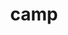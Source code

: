 ---
title: "camp"
layout: cache
categories: [package, develop-2024-03-24]
meta: {"versions": ["0.2.3", "2022.10.1"], "compilers": ["cce@=15.0.1", "gcc@=10.3.0", "gcc@=11.1.0", "gcc@=11.4.0", "gcc@=7.3.1", "gcc@=7.5.0", "gcc@=9.4.0", "oneapi@=2024.0.0"], "oss": ["amzn2", "rhel8", "sle_hpc15", "ubuntu18.04", "ubuntu20.04", "ubuntu22.04"], "platforms": ["linux"], "targets": ["aarch64", "neoverse_n1", "neoverse_v1", "neoverse_v2", "ppc64le", "x86_64_v3", "x86_64_v4", "zen4"], "stacks": ["aws-isc", "aws-isc-aarch64", "data-vis-sdk", "e4s", "e4s-cray-rhel", "e4s-cray-sles", "e4s-neoverse-v2", "e4s-neoverse_v1", "e4s-oneapi", "e4s-power", "e4s-rocm-external", "radiuss", "radiuss-aws", "radiuss-aws-aarch64", "root"], "num_specs": 46, "num_specs_by_stack": {"root": 46, "aws-isc-aarch64": 2, "radiuss-aws-aarch64": 4, "radiuss-aws": 4, "aws-isc": 1, "e4s-cray-rhel": 2, "e4s-cray-sles": 2, "radiuss": 2, "e4s-power": 5, "data-vis-sdk": 2, "e4s-neoverse_v1": 8, "e4s-neoverse-v2": 8, "e4s": 2, "e4s-rocm-external": 4, "e4s-oneapi": 2}}
spec_details: [{"hash": "dfecr6dlcmirldwobdwzjejqe2qdvr3k", "compiler": "gcc@=7.3.1", "versions": ["2022.10.1"], "os": "amzn2", "platform": "linux", "target": "aarch64", "variants": ["build_system=cmake", "build_type=Release", "~cuda", "generator=make", "~ipo", "+openmp", "patches=cb9e25b", "~rocm", "~tests"], "stacks": ["root", "aws-isc-aarch64", "radiuss-aws-aarch64"], "size": "-", "tarball": "https://binaries.spack.io/develop-2024-03-24/build_cache/linux-amzn2-aarch64/gcc-7.3.1/camp-2022.10.1/linux-amzn2-aarch64-gcc-7.3.1-camp-2022.10.1-dfecr6dlcmirldwobdwzjejqe2qdvr3k.spack"}, {"hash": "cgjehbbnlhcvoskypxx7nqkhfluag65h", "compiler": "gcc@=7.3.1", "versions": ["2022.10.1"], "os": "amzn2", "platform": "linux", "target": "aarch64", "variants": ["build_system=cmake", "build_type=Release", "~cuda", "generator=make", "~ipo", "~openmp", "patches=cb9e25b", "~rocm", "~tests"], "stacks": ["root", "radiuss-aws-aarch64"], "size": "-", "tarball": "https://binaries.spack.io/develop-2024-03-24/build_cache/linux-amzn2-aarch64/gcc-7.3.1/camp-2022.10.1/linux-amzn2-aarch64-gcc-7.3.1-camp-2022.10.1-cgjehbbnlhcvoskypxx7nqkhfluag65h.spack"}, {"hash": "pekwsc6o4pu2umih2fr273wa3iimfcdy", "compiler": "gcc@=7.3.1", "versions": ["2022.10.1"], "os": "amzn2", "platform": "linux", "target": "neoverse_n1", "variants": ["build_system=cmake", "build_type=Release", "~cuda", "generator=make", "~ipo", "~openmp", "patches=cb9e25b", "~rocm", "~tests"], "stacks": ["root", "radiuss-aws-aarch64"], "size": "-", "tarball": "https://binaries.spack.io/develop-2024-03-24/build_cache/linux-amzn2-neoverse_n1/gcc-7.3.1/camp-2022.10.1/linux-amzn2-neoverse_n1-gcc-7.3.1-camp-2022.10.1-pekwsc6o4pu2umih2fr273wa3iimfcdy.spack"}, {"hash": "axolx2v4xuaal3hx3ejsmzwcziledaj7", "compiler": "gcc@=7.3.1", "versions": ["2022.10.1"], "os": "amzn2", "platform": "linux", "target": "neoverse_n1", "variants": ["build_system=cmake", "build_type=Release", "~cuda", "generator=make", "~ipo", "+openmp", "patches=cb9e25b", "~rocm", "~tests"], "stacks": ["root", "aws-isc-aarch64", "radiuss-aws-aarch64"], "size": "-", "tarball": "https://binaries.spack.io/develop-2024-03-24/build_cache/linux-amzn2-neoverse_n1/gcc-7.3.1/camp-2022.10.1/linux-amzn2-neoverse_n1-gcc-7.3.1-camp-2022.10.1-axolx2v4xuaal3hx3ejsmzwcziledaj7.spack"}, {"hash": "ka3zzckbp52e3emqu3tyfkmsnmx3rc4p", "compiler": "gcc@=7.3.1", "versions": ["2022.10.1"], "os": "amzn2", "platform": "linux", "target": "x86_64_v3", "variants": ["build_system=cmake", "build_type=Release", "~cuda", "generator=make", "~ipo", "+openmp", "patches=cb9e25b", "~rocm", "~tests"], "stacks": ["root", "radiuss-aws"], "size": "-", "tarball": "https://binaries.spack.io/develop-2024-03-24/build_cache/linux-amzn2-x86_64_v3/gcc-7.3.1/camp-2022.10.1/linux-amzn2-x86_64_v3-gcc-7.3.1-camp-2022.10.1-ka3zzckbp52e3emqu3tyfkmsnmx3rc4p.spack"}, {"hash": "us36kesspjuetjsmns5onm6tznnbgjj2", "compiler": "gcc@=7.3.1", "versions": ["2022.10.1"], "os": "amzn2", "platform": "linux", "target": "x86_64_v3", "variants": ["build_system=cmake", "build_type=Release", "+cuda", "cuda_arch=70", "generator=make", "~ipo", "+openmp", "patches=cb9e25b", "~rocm", "~tests"], "stacks": ["root", "radiuss-aws"], "size": "-", "tarball": "https://binaries.spack.io/develop-2024-03-24/build_cache/linux-amzn2-x86_64_v3/gcc-7.3.1/camp-2022.10.1/linux-amzn2-x86_64_v3-gcc-7.3.1-camp-2022.10.1-us36kesspjuetjsmns5onm6tznnbgjj2.spack"}, {"hash": "wtq2wbdtlejdnj2my3a5ifyvbq2nfz7c", "compiler": "gcc@=7.3.1", "versions": ["2022.10.1"], "os": "amzn2", "platform": "linux", "target": "x86_64_v3", "variants": ["build_system=cmake", "build_type=Release", "+cuda", "cuda_arch=70", "generator=make", "~ipo", "+openmp", "patches=cb9e25b", "~rocm", "~tests"], "stacks": ["aws-isc", "root"], "size": "-", "tarball": "https://binaries.spack.io/develop-2024-03-24/build_cache/linux-amzn2-x86_64_v3/gcc-7.3.1/camp-2022.10.1/linux-amzn2-x86_64_v3-gcc-7.3.1-camp-2022.10.1-wtq2wbdtlejdnj2my3a5ifyvbq2nfz7c.spack"}, {"hash": "5ssjpolfhiotk635khiktmsdnldouf77", "compiler": "gcc@=7.3.1", "versions": ["2022.10.1"], "os": "amzn2", "platform": "linux", "target": "x86_64_v3", "variants": ["build_system=cmake", "build_type=Release", "+cuda", "cuda_arch=70", "generator=make", "~ipo", "~openmp", "patches=cb9e25b", "~rocm", "~tests"], "stacks": ["root", "radiuss-aws"], "size": "-", "tarball": "https://binaries.spack.io/develop-2024-03-24/build_cache/linux-amzn2-x86_64_v3/gcc-7.3.1/camp-2022.10.1/linux-amzn2-x86_64_v3-gcc-7.3.1-camp-2022.10.1-5ssjpolfhiotk635khiktmsdnldouf77.spack"}, {"hash": "hwdiumaf4pwn2ll36aybtgtpgsqby3a5", "compiler": "gcc@=7.3.1", "versions": ["2022.10.1"], "os": "amzn2", "platform": "linux", "target": "x86_64_v3", "variants": ["build_system=cmake", "build_type=Release", "~cuda", "generator=make", "~ipo", "~openmp", "patches=cb9e25b", "~rocm", "~tests"], "stacks": ["root", "radiuss-aws"], "size": "-", "tarball": "https://binaries.spack.io/develop-2024-03-24/build_cache/linux-amzn2-x86_64_v3/gcc-7.3.1/camp-2022.10.1/linux-amzn2-x86_64_v3-gcc-7.3.1-camp-2022.10.1-hwdiumaf4pwn2ll36aybtgtpgsqby3a5.spack"}, {"hash": "a3zai3yhh4edts5vycwrpokwkcuogxw4", "compiler": "cce@=15.0.1", "versions": ["2022.10.1"], "os": "rhel8", "platform": "linux", "target": "zen4", "variants": ["build_system=cmake", "build_type=Release", "~cuda", "generator=make", "~ipo", "~openmp", "patches=cb9e25b", "~rocm", "~tests"], "stacks": ["root", "e4s-cray-rhel"], "size": "-", "tarball": "https://binaries.spack.io/develop-2024-03-24/build_cache/linux-rhel8-zen4/cce-15.0.1/camp-2022.10.1/linux-rhel8-zen4-cce-15.0.1-camp-2022.10.1-a3zai3yhh4edts5vycwrpokwkcuogxw4.spack"}, {"hash": "oggwgpxkdl4bqsatd7tg6xzp6vk2qako", "compiler": "cce@=15.0.1", "versions": ["2022.10.1"], "os": "rhel8", "platform": "linux", "target": "zen4", "variants": ["build_system=cmake", "build_type=Release", "~cuda", "generator=make", "~ipo", "+openmp", "patches=cb9e25b", "~rocm", "~tests"], "stacks": ["root", "e4s-cray-rhel"], "size": "-", "tarball": "https://binaries.spack.io/develop-2024-03-24/build_cache/linux-rhel8-zen4/cce-15.0.1/camp-2022.10.1/linux-rhel8-zen4-cce-15.0.1-camp-2022.10.1-oggwgpxkdl4bqsatd7tg6xzp6vk2qako.spack"}, {"hash": "igxoex2rc5xk4vt3mgwco5eubv4ulphi", "compiler": "gcc@=10.3.0", "versions": ["2022.10.1"], "os": "sle_hpc15", "platform": "linux", "target": "x86_64_v4", "variants": ["build_system=cmake", "build_type=Release", "~cuda", "generator=make", "~ipo", "~openmp", "patches=cb9e25b", "~rocm", "~tests"], "stacks": ["root", "e4s-cray-sles"], "size": "-", "tarball": "https://binaries.spack.io/develop-2024-03-24/build_cache/linux-sle_hpc15-x86_64_v4/gcc-10.3.0/camp-2022.10.1/linux-sle_hpc15-x86_64_v4-gcc-10.3.0-camp-2022.10.1-igxoex2rc5xk4vt3mgwco5eubv4ulphi.spack"}, {"hash": "qwccb5c3ksvdloritjmesb3waqdmkoi2", "compiler": "gcc@=10.3.0", "versions": ["2022.10.1"], "os": "sle_hpc15", "platform": "linux", "target": "x86_64_v4", "variants": ["build_system=cmake", "build_type=Release", "~cuda", "generator=make", "~ipo", "+openmp", "patches=cb9e25b", "~rocm", "~tests"], "stacks": ["root", "e4s-cray-sles"], "size": "-", "tarball": "https://binaries.spack.io/develop-2024-03-24/build_cache/linux-sle_hpc15-x86_64_v4/gcc-10.3.0/camp-2022.10.1/linux-sle_hpc15-x86_64_v4-gcc-10.3.0-camp-2022.10.1-qwccb5c3ksvdloritjmesb3waqdmkoi2.spack"}, {"hash": "es25sz6763er6ug3hdxrm65y7dcyyhaq", "compiler": "gcc@=7.5.0", "versions": ["2022.10.1"], "os": "ubuntu18.04", "platform": "linux", "target": "x86_64_v3", "variants": ["build_system=cmake", "build_type=Release", "~cuda", "generator=make", "~ipo", "+openmp", "patches=cb9e25b", "~rocm", "~tests"], "stacks": ["root", "radiuss"], "size": "-", "tarball": "https://binaries.spack.io/develop-2024-03-24/build_cache/linux-ubuntu18.04-x86_64_v3/gcc-7.5.0/camp-2022.10.1/linux-ubuntu18.04-x86_64_v3-gcc-7.5.0-camp-2022.10.1-es25sz6763er6ug3hdxrm65y7dcyyhaq.spack"}, {"hash": "2cbbwii7zn5a7qomsacjb4kiu5565xye", "compiler": "gcc@=7.5.0", "versions": ["2022.10.1"], "os": "ubuntu18.04", "platform": "linux", "target": "x86_64_v3", "variants": ["build_system=cmake", "build_type=Release", "~cuda", "generator=make", "~ipo", "~openmp", "patches=cb9e25b", "~rocm", "~tests"], "stacks": ["root", "radiuss"], "size": "-", "tarball": "https://binaries.spack.io/develop-2024-03-24/build_cache/linux-ubuntu18.04-x86_64_v3/gcc-7.5.0/camp-2022.10.1/linux-ubuntu18.04-x86_64_v3-gcc-7.5.0-camp-2022.10.1-2cbbwii7zn5a7qomsacjb4kiu5565xye.spack"}, {"hash": "35t55w2qsgpgmqlfmdrobrgf3dqbpkie", "compiler": "gcc@=9.4.0", "versions": ["2022.10.1"], "os": "ubuntu20.04", "platform": "linux", "target": "ppc64le", "variants": ["build_system=cmake", "build_type=Release", "~cuda", "generator=make", "~ipo", "+openmp", "patches=cb9e25b", "~rocm", "~tests"], "stacks": ["root", "e4s-power"], "size": "-", "tarball": "https://binaries.spack.io/develop-2024-03-24/build_cache/linux-ubuntu20.04-ppc64le/gcc-9.4.0/camp-2022.10.1/linux-ubuntu20.04-ppc64le-gcc-9.4.0-camp-2022.10.1-35t55w2qsgpgmqlfmdrobrgf3dqbpkie.spack"}, {"hash": "f7ojy4yc5k6j7lpmc54b4vfnab2icrxc", "compiler": "gcc@=9.4.0", "versions": ["0.2.3"], "os": "ubuntu20.04", "platform": "linux", "target": "ppc64le", "variants": ["build_system=cmake", "build_type=Release", "+cuda", "cuda_arch=70", "generator=make", "~ipo", "+openmp", "patches=cb9e25b", "~rocm", "~tests"], "stacks": ["root", "e4s-power"], "size": "-", "tarball": "https://binaries.spack.io/develop-2024-03-24/build_cache/linux-ubuntu20.04-ppc64le/gcc-9.4.0/camp-0.2.3/linux-ubuntu20.04-ppc64le-gcc-9.4.0-camp-0.2.3-f7ojy4yc5k6j7lpmc54b4vfnab2icrxc.spack"}, {"hash": "owoqvus3dvvptet6kh7hv6lwxyun7pty", "compiler": "gcc@=9.4.0", "versions": ["2022.10.1"], "os": "ubuntu20.04", "platform": "linux", "target": "ppc64le", "variants": ["build_system=cmake", "build_type=Release", "+cuda", "cuda_arch=70", "generator=make", "~ipo", "~openmp", "patches=cb9e25b", "~rocm", "~tests"], "stacks": ["root", "e4s-power"], "size": "-", "tarball": "https://binaries.spack.io/develop-2024-03-24/build_cache/linux-ubuntu20.04-ppc64le/gcc-9.4.0/camp-2022.10.1/linux-ubuntu20.04-ppc64le-gcc-9.4.0-camp-2022.10.1-owoqvus3dvvptet6kh7hv6lwxyun7pty.spack"}, {"hash": "mkbya44rzzbylntjelm5zskswqep7uz7", "compiler": "gcc@=9.4.0", "versions": ["2022.10.1"], "os": "ubuntu20.04", "platform": "linux", "target": "ppc64le", "variants": ["build_system=cmake", "build_type=Release", "+cuda", "cuda_arch=70", "generator=make", "~ipo", "+openmp", "patches=cb9e25b", "~rocm", "~tests"], "stacks": ["root", "e4s-power"], "size": "-", "tarball": "https://binaries.spack.io/develop-2024-03-24/build_cache/linux-ubuntu20.04-ppc64le/gcc-9.4.0/camp-2022.10.1/linux-ubuntu20.04-ppc64le-gcc-9.4.0-camp-2022.10.1-mkbya44rzzbylntjelm5zskswqep7uz7.spack"}, {"hash": "q7u26bz22zjlv2gaa6khyprgqgrld7vk", "compiler": "gcc@=9.4.0", "versions": ["2022.10.1"], "os": "ubuntu20.04", "platform": "linux", "target": "ppc64le", "variants": ["build_system=cmake", "build_type=Release", "~cuda", "generator=make", "~ipo", "~openmp", "patches=cb9e25b", "~rocm", "~tests"], "stacks": ["root", "e4s-power"], "size": "-", "tarball": "https://binaries.spack.io/develop-2024-03-24/build_cache/linux-ubuntu20.04-ppc64le/gcc-9.4.0/camp-2022.10.1/linux-ubuntu20.04-ppc64le-gcc-9.4.0-camp-2022.10.1-q7u26bz22zjlv2gaa6khyprgqgrld7vk.spack"}, {"hash": "7yprmisz4lvuqdhfzqm63ci26xmmz2ag", "compiler": "gcc@=11.1.0", "versions": ["2022.10.1"], "os": "ubuntu20.04", "platform": "linux", "target": "x86_64_v3", "variants": ["build_system=cmake", "build_type=Release", "~cuda", "generator=make", "~ipo", "+openmp", "patches=cb9e25b", "~rocm", "~tests"], "stacks": ["root", "data-vis-sdk"], "size": "-", "tarball": "https://binaries.spack.io/develop-2024-03-24/build_cache/linux-ubuntu20.04-x86_64_v3/gcc-11.1.0/camp-2022.10.1/linux-ubuntu20.04-x86_64_v3-gcc-11.1.0-camp-2022.10.1-7yprmisz4lvuqdhfzqm63ci26xmmz2ag.spack"}, {"hash": "j6kevewtlzsxup4wnnxabs6i7rcqixwo", "compiler": "gcc@=11.1.0", "versions": ["2022.10.1"], "os": "ubuntu20.04", "platform": "linux", "target": "x86_64_v3", "variants": ["build_system=cmake", "build_type=Release", "~cuda", "generator=make", "~ipo", "+openmp", "patches=cb9e25b", "~rocm", "~tests"], "stacks": ["root", "data-vis-sdk"], "size": "-", "tarball": "https://binaries.spack.io/develop-2024-03-24/build_cache/linux-ubuntu20.04-x86_64_v3/gcc-11.1.0/camp-2022.10.1/linux-ubuntu20.04-x86_64_v3-gcc-11.1.0-camp-2022.10.1-j6kevewtlzsxup4wnnxabs6i7rcqixwo.spack"}, {"hash": "j7qkxqwcnmc5khxhkihsrcjy52iqd46s", "compiler": "gcc@=11.4.0", "versions": ["2022.10.1"], "os": "ubuntu22.04", "platform": "linux", "target": "neoverse_v1", "variants": ["build_system=cmake", "build_type=Release", "~cuda", "generator=make", "~ipo", "~openmp", "patches=cb9e25b", "~rocm", "~tests"], "stacks": ["root", "e4s-neoverse_v1"], "size": "-", "tarball": "https://binaries.spack.io/develop-2024-03-24/build_cache/linux-ubuntu22.04-neoverse_v1/gcc-11.4.0/camp-2022.10.1/linux-ubuntu22.04-neoverse_v1-gcc-11.4.0-camp-2022.10.1-j7qkxqwcnmc5khxhkihsrcjy52iqd46s.spack"}, {"hash": "6i2w2uevnkn7htjqofj7urdqvc2cznh6", "compiler": "gcc@=11.4.0", "versions": ["2022.10.1"], "os": "ubuntu22.04", "platform": "linux", "target": "neoverse_v1", "variants": ["build_system=cmake", "build_type=Release", "~cuda", "generator=make", "~ipo", "+openmp", "patches=cb9e25b", "~rocm", "~tests"], "stacks": ["root", "e4s-neoverse_v1"], "size": "-", "tarball": "https://binaries.spack.io/develop-2024-03-24/build_cache/linux-ubuntu22.04-neoverse_v1/gcc-11.4.0/camp-2022.10.1/linux-ubuntu22.04-neoverse_v1-gcc-11.4.0-camp-2022.10.1-6i2w2uevnkn7htjqofj7urdqvc2cznh6.spack"}, {"hash": "stv3gc6bdn3ejgr3yeoielkyehupyvjk", "compiler": "gcc@=11.4.0", "versions": ["2022.10.1"], "os": "ubuntu22.04", "platform": "linux", "target": "neoverse_v1", "variants": ["build_system=cmake", "build_type=Release", "+cuda", "cuda_arch=80", "generator=make", "~ipo", "~openmp", "patches=cb9e25b", "~rocm", "~tests"], "stacks": ["root", "e4s-neoverse_v1"], "size": "-", "tarball": "https://binaries.spack.io/develop-2024-03-24/build_cache/linux-ubuntu22.04-neoverse_v1/gcc-11.4.0/camp-2022.10.1/linux-ubuntu22.04-neoverse_v1-gcc-11.4.0-camp-2022.10.1-stv3gc6bdn3ejgr3yeoielkyehupyvjk.spack"}, {"hash": "unbdzn32evhmbqeggv7qti65e32bvjsw", "compiler": "gcc@=11.4.0", "versions": ["2022.10.1"], "os": "ubuntu22.04", "platform": "linux", "target": "neoverse_v1", "variants": ["build_system=cmake", "build_type=Release", "+cuda", "cuda_arch=75", "generator=make", "~ipo", "~openmp", "patches=cb9e25b", "~rocm", "~tests"], "stacks": ["root", "e4s-neoverse_v1"], "size": "-", "tarball": "https://binaries.spack.io/develop-2024-03-24/build_cache/linux-ubuntu22.04-neoverse_v1/gcc-11.4.0/camp-2022.10.1/linux-ubuntu22.04-neoverse_v1-gcc-11.4.0-camp-2022.10.1-unbdzn32evhmbqeggv7qti65e32bvjsw.spack"}, {"hash": "kp6j76qsrwtjoppgx2b2hfqr7fmddx6s", "compiler": "gcc@=11.4.0", "versions": ["2022.10.1"], "os": "ubuntu22.04", "platform": "linux", "target": "neoverse_v1", "variants": ["build_system=cmake", "build_type=Release", "+cuda", "cuda_arch=90", "generator=make", "~ipo", "~openmp", "patches=cb9e25b", "~rocm", "~tests"], "stacks": ["root", "e4s-neoverse_v1"], "size": "-", "tarball": "https://binaries.spack.io/develop-2024-03-24/build_cache/linux-ubuntu22.04-neoverse_v1/gcc-11.4.0/camp-2022.10.1/linux-ubuntu22.04-neoverse_v1-gcc-11.4.0-camp-2022.10.1-kp6j76qsrwtjoppgx2b2hfqr7fmddx6s.spack"}, {"hash": "bbrgt64i2efdr7rsl2hltssqv4je42cq", "compiler": "gcc@=11.4.0", "versions": ["2022.10.1"], "os": "ubuntu22.04", "platform": "linux", "target": "neoverse_v1", "variants": ["build_system=cmake", "build_type=Release", "+cuda", "cuda_arch=75", "generator=make", "~ipo", "+openmp", "patches=cb9e25b", "~rocm", "~tests"], "stacks": ["root", "e4s-neoverse_v1"], "size": "-", "tarball": "https://binaries.spack.io/develop-2024-03-24/build_cache/linux-ubuntu22.04-neoverse_v1/gcc-11.4.0/camp-2022.10.1/linux-ubuntu22.04-neoverse_v1-gcc-11.4.0-camp-2022.10.1-bbrgt64i2efdr7rsl2hltssqv4je42cq.spack"}, {"hash": "had2cinqu3bzxo53riv655ntqm3jbvsy", "compiler": "gcc@=11.4.0", "versions": ["2022.10.1"], "os": "ubuntu22.04", "platform": "linux", "target": "neoverse_v1", "variants": ["build_system=cmake", "build_type=Release", "+cuda", "cuda_arch=80", "generator=make", "~ipo", "+openmp", "patches=cb9e25b", "~rocm", "~tests"], "stacks": ["root", "e4s-neoverse_v1"], "size": "-", "tarball": "https://binaries.spack.io/develop-2024-03-24/build_cache/linux-ubuntu22.04-neoverse_v1/gcc-11.4.0/camp-2022.10.1/linux-ubuntu22.04-neoverse_v1-gcc-11.4.0-camp-2022.10.1-had2cinqu3bzxo53riv655ntqm3jbvsy.spack"}, {"hash": "oa73ghxgmahb6obfsgkq6dq47g3fmd3w", "compiler": "gcc@=11.4.0", "versions": ["2022.10.1"], "os": "ubuntu22.04", "platform": "linux", "target": "neoverse_v1", "variants": ["build_system=cmake", "build_type=Release", "+cuda", "cuda_arch=90", "generator=make", "~ipo", "+openmp", "patches=cb9e25b", "~rocm", "~tests"], "stacks": ["root", "e4s-neoverse_v1"], "size": "-", "tarball": "https://binaries.spack.io/develop-2024-03-24/build_cache/linux-ubuntu22.04-neoverse_v1/gcc-11.4.0/camp-2022.10.1/linux-ubuntu22.04-neoverse_v1-gcc-11.4.0-camp-2022.10.1-oa73ghxgmahb6obfsgkq6dq47g3fmd3w.spack"}, {"hash": "ocqwhwobb3zkqe5rkpqy5se2iqhzzifg", "compiler": "gcc@=11.4.0", "versions": ["2022.10.1"], "os": "ubuntu22.04", "platform": "linux", "target": "neoverse_v2", "variants": ["build_system=cmake", "build_type=Release", "~cuda", "generator=make", "~ipo", "~openmp", "patches=cb9e25b", "~rocm", "~tests"], "stacks": ["root", "e4s-neoverse-v2"], "size": "-", "tarball": "https://binaries.spack.io/develop-2024-03-24/build_cache/linux-ubuntu22.04-neoverse_v2/gcc-11.4.0/camp-2022.10.1/linux-ubuntu22.04-neoverse_v2-gcc-11.4.0-camp-2022.10.1-ocqwhwobb3zkqe5rkpqy5se2iqhzzifg.spack"}, {"hash": "2xw2lcl7awwqrv76cjwpxktful65sfvw", "compiler": "gcc@=11.4.0", "versions": ["2022.10.1"], "os": "ubuntu22.04", "platform": "linux", "target": "neoverse_v2", "variants": ["build_system=cmake", "build_type=Release", "~cuda", "generator=make", "~ipo", "+openmp", "patches=cb9e25b", "~rocm", "~tests"], "stacks": ["root", "e4s-neoverse-v2"], "size": "-", "tarball": "https://binaries.spack.io/develop-2024-03-24/build_cache/linux-ubuntu22.04-neoverse_v2/gcc-11.4.0/camp-2022.10.1/linux-ubuntu22.04-neoverse_v2-gcc-11.4.0-camp-2022.10.1-2xw2lcl7awwqrv76cjwpxktful65sfvw.spack"}, {"hash": "hsqe76bnxqh4u5aawchjkkm4ok4lqlyp", "compiler": "gcc@=11.4.0", "versions": ["2022.10.1"], "os": "ubuntu22.04", "platform": "linux", "target": "neoverse_v2", "variants": ["build_system=cmake", "build_type=Release", "+cuda", "cuda_arch=80", "generator=make", "~ipo", "~openmp", "patches=cb9e25b", "~rocm", "~tests"], "stacks": ["root", "e4s-neoverse-v2"], "size": "-", "tarball": "https://binaries.spack.io/develop-2024-03-24/build_cache/linux-ubuntu22.04-neoverse_v2/gcc-11.4.0/camp-2022.10.1/linux-ubuntu22.04-neoverse_v2-gcc-11.4.0-camp-2022.10.1-hsqe76bnxqh4u5aawchjkkm4ok4lqlyp.spack"}, {"hash": "ilfcwzemeywmft2iouvvvi6vsra7ezyi", "compiler": "gcc@=11.4.0", "versions": ["2022.10.1"], "os": "ubuntu22.04", "platform": "linux", "target": "neoverse_v2", "variants": ["build_system=cmake", "build_type=Release", "+cuda", "cuda_arch=90", "generator=make", "~ipo", "~openmp", "patches=cb9e25b", "~rocm", "~tests"], "stacks": ["root", "e4s-neoverse-v2"], "size": "-", "tarball": "https://binaries.spack.io/develop-2024-03-24/build_cache/linux-ubuntu22.04-neoverse_v2/gcc-11.4.0/camp-2022.10.1/linux-ubuntu22.04-neoverse_v2-gcc-11.4.0-camp-2022.10.1-ilfcwzemeywmft2iouvvvi6vsra7ezyi.spack"}, {"hash": "m6iesimplvf2reflune2x6lbc6d3b2jg", "compiler": "gcc@=11.4.0", "versions": ["2022.10.1"], "os": "ubuntu22.04", "platform": "linux", "target": "neoverse_v2", "variants": ["build_system=cmake", "build_type=Release", "+cuda", "cuda_arch=75", "generator=make", "~ipo", "~openmp", "patches=cb9e25b", "~rocm", "~tests"], "stacks": ["root", "e4s-neoverse-v2"], "size": "-", "tarball": "https://binaries.spack.io/develop-2024-03-24/build_cache/linux-ubuntu22.04-neoverse_v2/gcc-11.4.0/camp-2022.10.1/linux-ubuntu22.04-neoverse_v2-gcc-11.4.0-camp-2022.10.1-m6iesimplvf2reflune2x6lbc6d3b2jg.spack"}, {"hash": "xzwxlsz4s2e27ptf6vloxb4m3cwcznxs", "compiler": "gcc@=11.4.0", "versions": ["2022.10.1"], "os": "ubuntu22.04", "platform": "linux", "target": "neoverse_v2", "variants": ["build_system=cmake", "build_type=Release", "+cuda", "cuda_arch=90", "generator=make", "~ipo", "+openmp", "patches=cb9e25b", "~rocm", "~tests"], "stacks": ["root", "e4s-neoverse-v2"], "size": "-", "tarball": "https://binaries.spack.io/develop-2024-03-24/build_cache/linux-ubuntu22.04-neoverse_v2/gcc-11.4.0/camp-2022.10.1/linux-ubuntu22.04-neoverse_v2-gcc-11.4.0-camp-2022.10.1-xzwxlsz4s2e27ptf6vloxb4m3cwcznxs.spack"}, {"hash": "4n3fnfh2upfqb4rvcnus2m4nvj7acoez", "compiler": "gcc@=11.4.0", "versions": ["2022.10.1"], "os": "ubuntu22.04", "platform": "linux", "target": "neoverse_v2", "variants": ["build_system=cmake", "build_type=Release", "+cuda", "cuda_arch=80", "generator=make", "~ipo", "+openmp", "patches=cb9e25b", "~rocm", "~tests"], "stacks": ["root", "e4s-neoverse-v2"], "size": "-", "tarball": "https://binaries.spack.io/develop-2024-03-24/build_cache/linux-ubuntu22.04-neoverse_v2/gcc-11.4.0/camp-2022.10.1/linux-ubuntu22.04-neoverse_v2-gcc-11.4.0-camp-2022.10.1-4n3fnfh2upfqb4rvcnus2m4nvj7acoez.spack"}, {"hash": "owuw2z426t5dpuhjjpaed6zeoagn44bz", "compiler": "gcc@=11.4.0", "versions": ["2022.10.1"], "os": "ubuntu22.04", "platform": "linux", "target": "neoverse_v2", "variants": ["build_system=cmake", "build_type=Release", "+cuda", "cuda_arch=75", "generator=make", "~ipo", "+openmp", "patches=cb9e25b", "~rocm", "~tests"], "stacks": ["root", "e4s-neoverse-v2"], "size": "-", "tarball": "https://binaries.spack.io/develop-2024-03-24/build_cache/linux-ubuntu22.04-neoverse_v2/gcc-11.4.0/camp-2022.10.1/linux-ubuntu22.04-neoverse_v2-gcc-11.4.0-camp-2022.10.1-owuw2z426t5dpuhjjpaed6zeoagn44bz.spack"}, {"hash": "z6k5e5p2xho7vzmy6h6m3lmefelehtt4", "compiler": "gcc@=11.4.0", "versions": ["2022.10.1"], "os": "ubuntu22.04", "platform": "linux", "target": "x86_64_v3", "variants": ["build_system=cmake", "build_type=Release", "~cuda", "generator=make", "~ipo", "+openmp", "patches=cb9e25b", "~rocm", "~tests"], "stacks": ["root", "e4s"], "size": "-", "tarball": "https://binaries.spack.io/develop-2024-03-24/build_cache/linux-ubuntu22.04-x86_64_v3/gcc-11.4.0/camp-2022.10.1/linux-ubuntu22.04-x86_64_v3-gcc-11.4.0-camp-2022.10.1-z6k5e5p2xho7vzmy6h6m3lmefelehtt4.spack"}, {"hash": "c3dt2jpxdairlq5c66zqzhqlq6o6qwgv", "compiler": "gcc@=11.4.0", "versions": ["2022.10.1"], "os": "ubuntu22.04", "platform": "linux", "target": "x86_64_v3", "variants": ["build_system=cmake", "build_type=Release", "~cuda", "generator=make", "~ipo", "~openmp", "patches=cb9e25b", "~rocm", "~tests"], "stacks": ["root", "e4s"], "size": "-", "tarball": "https://binaries.spack.io/develop-2024-03-24/build_cache/linux-ubuntu22.04-x86_64_v3/gcc-11.4.0/camp-2022.10.1/linux-ubuntu22.04-x86_64_v3-gcc-11.4.0-camp-2022.10.1-c3dt2jpxdairlq5c66zqzhqlq6o6qwgv.spack"}, {"hash": "lban2cfchylfgobz5gn432rqn4o4yuh3", "compiler": "gcc@=11.4.0", "versions": ["0.2.3"], "os": "ubuntu22.04", "platform": "linux", "target": "x86_64_v3", "variants": ["amdgpu_target=gfx908", "build_system=cmake", "build_type=Release", "~cuda", "generator=make", "~ipo", "~openmp", "patches=cb9e25b", "+rocm", "~tests"], "stacks": ["root", "e4s-rocm-external"], "size": "-", "tarball": "https://binaries.spack.io/develop-2024-03-24/build_cache/linux-ubuntu22.04-x86_64_v3/gcc-11.4.0/camp-0.2.3/linux-ubuntu22.04-x86_64_v3-gcc-11.4.0-camp-0.2.3-lban2cfchylfgobz5gn432rqn4o4yuh3.spack"}, {"hash": "dhvl5oxqainksm24uss53wa2tpdlld5j", "compiler": "gcc@=11.4.0", "versions": ["2022.10.1"], "os": "ubuntu22.04", "platform": "linux", "target": "x86_64_v3", "variants": ["amdgpu_target=gfx908", "build_system=cmake", "build_type=Release", "~cuda", "generator=make", "~ipo", "~openmp", "patches=cb9e25b", "+rocm", "~tests"], "stacks": ["root", "e4s-rocm-external"], "size": "-", "tarball": "https://binaries.spack.io/develop-2024-03-24/build_cache/linux-ubuntu22.04-x86_64_v3/gcc-11.4.0/camp-2022.10.1/linux-ubuntu22.04-x86_64_v3-gcc-11.4.0-camp-2022.10.1-dhvl5oxqainksm24uss53wa2tpdlld5j.spack"}, {"hash": "lb6rocsf7kmcanzmkeuukghj7227nvqk", "compiler": "gcc@=11.4.0", "versions": ["0.2.3"], "os": "ubuntu22.04", "platform": "linux", "target": "x86_64_v3", "variants": ["amdgpu_target=gfx90a", "build_system=cmake", "build_type=Release", "~cuda", "generator=make", "~ipo", "~openmp", "patches=cb9e25b", "+rocm", "~tests"], "stacks": ["root", "e4s-rocm-external"], "size": "-", "tarball": "https://binaries.spack.io/develop-2024-03-24/build_cache/linux-ubuntu22.04-x86_64_v3/gcc-11.4.0/camp-0.2.3/linux-ubuntu22.04-x86_64_v3-gcc-11.4.0-camp-0.2.3-lb6rocsf7kmcanzmkeuukghj7227nvqk.spack"}, {"hash": "tju4zx4vg6zgn6xslf3rd3ewtiqagzle", "compiler": "gcc@=11.4.0", "versions": ["2022.10.1"], "os": "ubuntu22.04", "platform": "linux", "target": "x86_64_v3", "variants": ["amdgpu_target=gfx90a", "build_system=cmake", "build_type=Release", "~cuda", "generator=make", "~ipo", "~openmp", "patches=cb9e25b", "+rocm", "~tests"], "stacks": ["root", "e4s-rocm-external"], "size": "-", "tarball": "https://binaries.spack.io/develop-2024-03-24/build_cache/linux-ubuntu22.04-x86_64_v3/gcc-11.4.0/camp-2022.10.1/linux-ubuntu22.04-x86_64_v3-gcc-11.4.0-camp-2022.10.1-tju4zx4vg6zgn6xslf3rd3ewtiqagzle.spack"}, {"hash": "ha77pyjtuvctqvlcqg2evflcvfhztjbu", "compiler": "oneapi@=2024.0.0", "versions": ["2022.10.1"], "os": "ubuntu22.04", "platform": "linux", "target": "x86_64_v3", "variants": ["build_system=cmake", "build_type=Release", "~cuda", "generator=make", "~ipo", "+openmp", "patches=cb9e25b", "~rocm", "~tests"], "stacks": ["e4s-oneapi", "root"], "size": "-", "tarball": "https://binaries.spack.io/develop-2024-03-24/build_cache/linux-ubuntu22.04-x86_64_v3/oneapi-2024.0.0/camp-2022.10.1/linux-ubuntu22.04-x86_64_v3-oneapi-2024.0.0-camp-2022.10.1-ha77pyjtuvctqvlcqg2evflcvfhztjbu.spack"}, {"hash": "mgapeokmck6wquzsgn7q4xqpsn5yodd2", "compiler": "oneapi@=2024.0.0", "versions": ["2022.10.1"], "os": "ubuntu22.04", "platform": "linux", "target": "x86_64_v3", "variants": ["build_system=cmake", "build_type=Release", "~cuda", "generator=make", "~ipo", "~openmp", "patches=cb9e25b", "~rocm", "~tests"], "stacks": ["e4s-oneapi", "root"], "size": "-", "tarball": "https://binaries.spack.io/develop-2024-03-24/build_cache/linux-ubuntu22.04-x86_64_v3/oneapi-2024.0.0/camp-2022.10.1/linux-ubuntu22.04-x86_64_v3-oneapi-2024.0.0-camp-2022.10.1-mgapeokmck6wquzsgn7q4xqpsn5yodd2.spack"}]
---
